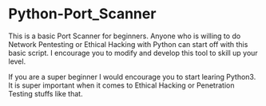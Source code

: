 # Python-Port_Scanner
This is a basic Port Scanner for beginners. Anyone who is willing to do Network Pentesting or Ethical Hacking with Python can start off with this basic script. I encourage you to modify and develop this tool to skill up your level.

If you are a super beginner I would encourage you to start learing Python3. It is super important when it comes to Ethical Hacking or Penetration Testing stuffs like that.


